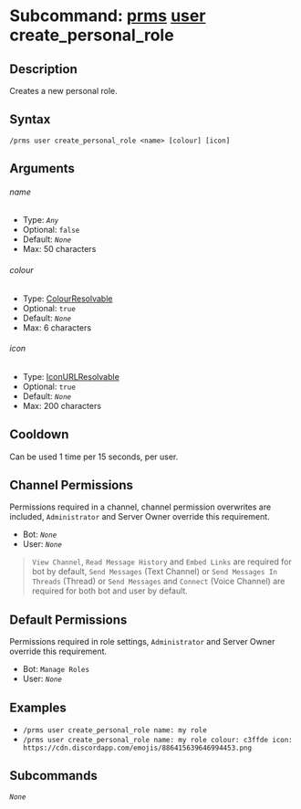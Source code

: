 # Subcommand: [prms](../prms.md) [user](./user.md) create_personal_role

## Description

Creates a new personal role.

## Syntax

```
/prms user create_personal_role <name> [colour] [icon]
```

## Arguments

###### name

- Type: *`Any`*
- Optional: `false`
- Default: *`None`*
- Max: 50 characters

###### colour

- Type: [ColourResolvable](/typedefs/ColourResolvable.md)
- Optional: `true`
- Default: *`None`*
- Max: 6 characters

###### icon

- Type: [IconURLResolvable](/typedefs/IconURLResolvable.md)
- Optional: `true`
- Default: *`None`*
- Max: 200 characters

## Cooldown

Can be used 1 time per 15 seconds, per user.

## Channel Permissions

Permissions required in a channel, channel permission overwrites are included, `Administrator` and Server Owner override this requirement.

- Bot: *`None`*
- User: *`None`*

> `View Channel`, `Read Message History` and `Embed Links` are required for bot by default, `Send Messages` (Text Channel) or `Send Messages In Threads` (Thread) or `Send Messages` and `Connect` (Voice Channel) are required for both bot and user by default.

## Default Permissions

Permissions required in role settings, `Administrator` and Server Owner override this requirement.

- Bot: `Manage Roles`
- User: *`None`*

## Examples

- `/prms user create_personal_role name: my role`
- `/prms user create_personal_role name: my role colour: c3ffde icon: https://cdn.discordapp.com/emojis/886415639646994453.png`

## Subcommands

*`None`*
